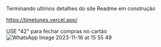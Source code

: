 Terminando ultimos detalhes do site
Readme em construção

https://timetunes.vercel.app/

USE "42" para fechar compras no cartão
![WhatsApp Image 2023-11-16 at 15 55 49](https://github.com/matheuscastro77/ecommerce-PHANOX/assets/94663972/23b65d9f-e357-4084-8028-86d36a9ba678)
